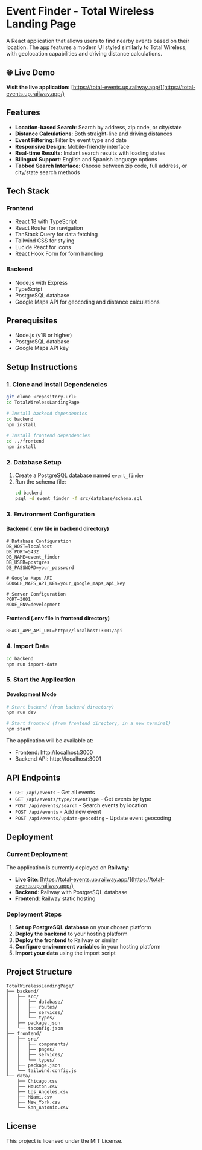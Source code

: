 # Event Finder - Total Wireless Landing Page

A React application that allows users to find nearby events based on their location. The app features a modern UI styled similarly to Total Wireless, with geolocation capabilities and driving distance calculations.

## 🌐 Live Demo

**Visit the live application:** [https://total-events.up.railway.app/](https://total-events.up.railway.app/)

## Features

- **Location-based Search**: Search by address, zip code, or city/state
- **Distance Calculations**: Both straight-line and driving distances
- **Event Filtering**: Filter by event type and date
- **Responsive Design**: Mobile-friendly interface
- **Real-time Results**: Instant search results with loading states
- **Bilingual Support**: English and Spanish language options
- **Tabbed Search Interface**: Choose between zip code, full address, or city/state search methods

## Tech Stack

### Frontend
- React 18 with TypeScript
- React Router for navigation
- TanStack Query for data fetching
- Tailwind CSS for styling
- Lucide React for icons
- React Hook Form for form handling

### Backend
- Node.js with Express
- TypeScript
- PostgreSQL database
- Google Maps API for geocoding and distance calculations

## Prerequisites

- Node.js (v18 or higher)
- PostgreSQL database
- Google Maps API key

## Setup Instructions

### 1. Clone and Install Dependencies

```bash
git clone <repository-url>
cd TotalWirelessLandingPage

# Install backend dependencies
cd backend
npm install

# Install frontend dependencies
cd ../frontend
npm install
```

### 2. Database Setup

1. Create a PostgreSQL database named `event_finder`
2. Run the schema file:
   ```bash
   cd backend
   psql -d event_finder -f src/database/schema.sql
   ```

### 3. Environment Configuration

#### Backend (.env file in backend directory)
```env
# Database Configuration
DB_HOST=localhost
DB_PORT=5432
DB_NAME=event_finder
DB_USER=postgres
DB_PASSWORD=your_password

# Google Maps API
GOOGLE_MAPS_API_KEY=your_google_maps_api_key

# Server Configuration
PORT=3001
NODE_ENV=development
```

#### Frontend (.env file in frontend directory)
```env
REACT_APP_API_URL=http://localhost:3001/api
```

### 4. Import Data

```bash
cd backend
npm run import-data
```

### 5. Start the Application

#### Development Mode

```bash
# Start backend (from backend directory)
npm run dev

# Start frontend (from frontend directory, in a new terminal)
npm start
```

The application will be available at:
- Frontend: http://localhost:3000
- Backend API: http://localhost:3001

## API Endpoints

- `GET /api/events` - Get all events
- `GET /api/events/type/:eventType` - Get events by type
- `POST /api/events/search` - Search events by location
- `POST /api/events` - Add new event
- `POST /api/events/update-geocoding` - Update event geocoding

## Deployment

### Current Deployment

The application is currently deployed on **Railway**:
- **Live Site**: [https://total-events.up.railway.app/](https://total-events.up.railway.app/)
- **Backend**: Railway with PostgreSQL database
- **Frontend**: Railway static hosting

### Deployment Steps

1. **Set up PostgreSQL database** on your chosen platform
2. **Deploy the backend** to your hosting platform
3. **Deploy the frontend** to Railway or similar
4. **Configure environment variables** in your hosting platform
5. **Import your data** using the import script

## Project Structure

```
TotalWirelessLandingPage/
├── backend/
│   ├── src/
│   │   ├── database/
│   │   ├── routes/
│   │   ├── services/
│   │   └── types/
│   ├── package.json
│   └── tsconfig.json
├── frontend/
│   ├── src/
│   │   ├── components/
│   │   ├── pages/
│   │   ├── services/
│   │   └── types/
│   ├── package.json
│   └── tailwind.config.js
└── data/
    ├── Chicago.csv
    ├── Houston.csv
    ├── Los_Angeles.csv
    ├── Miami.csv
    ├── New_York.csv
    └── San_Antonio.csv
```

## License

This project is licensed under the MIT License. 